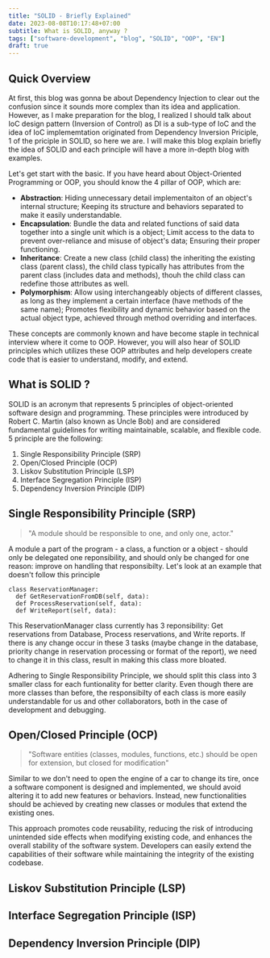 ```yaml
---
title: "SOLID - Briefly Explained"
date: 2023-08-08T10:17:48+07:00
subtitle: What is SOLID, anyway ?
tags: ["software-development", "blog", "SOLID", "OOP", "EN"]
draft: true
---
```


<!--more-->

## Quick Overview

At first, this blog was gonna be about Dependency Injection to clear out the confusion since it sounds more complex than its idea and application. However, as I make preparation for the blog, I realized I should talk about IoC design pattern (Inversion of Control) as DI is a sub-type of IoC and the idea of IoC implememtation originated from Dependency Inversion Priciple, 1 of the priciple in SOLID, so here we are. I will make this blog explain briefly the idea of SOLID and each principle will have a more in-depth blog with examples.

Let's get start with the basic. If you have heard about Object-Oriented Programming or OOP, you should know the 4 pillar of OOP, which are: 
* **Abstraction**: Hiding unnecessary detail implementaiton of an object's internal structure; Keeping its structure and behaviors separated to make it easily understandable.
* **Encapsulation**: Bundle the data and related functions of said data together into a single unit which is a object; Limit access to the data to prevent over-reliance and misuse of object's data; Ensuring their proper functioning.
* **Inheritance**: Create a new class (child class) the inheriting the existing class (parent class), the child class typically has attributes from the parent class (includes data and methods), thouh the child class can redefine those attributes as well.
* **Polymorphism**: Allow using interchangeably objects of different classes, as long as they implement a certain interface (have methods of the same name); Promotes flexibility and dynamic behavior based on the actual object type, achieved through method overriding and interfaces.

These concepts are commonly known and have become staple in technical interview where it come to OOP. However, you will also hear of SOLID principles which utilizes these OOP attributes and help developers create code that is easier to understand, modify, and extend.

## What is SOLID ?

SOLID is an acronym that represents 5 principles of object-oriented software design and programming. These principles were introduced by Robert C. Martin (also known as Uncle Bob) and are considered fundamental guidelines for writing maintainable, scalable, and flexible code. 5 principle are the following:

1. Single Responsibility Principle (SRP)
2. Open/Closed Principle (OCP)
3. Liskov Substitution Principle (LSP)
4. Interface Segregation Principle (ISP)
5. Dependency Inversion Principle (DIP)

## Single Responsibility Principle (SRP)

> "A module should be responsible to one, and only one, actor."

A module a part of the program - a class, a function or a object - should only be delegated one reponsibility, and should only be changed for one reason: improve on handling that responsibilty. Let's look at an example that doesn't follow this principle

```
class ReservationManager:
  def GetReservationFromDB(self, data):
  def ProcessReservation(self, data):
  def WriteReport(self, data):
```

This ReservationManager class currently has 3 reponsibility: Get reservations from Database, Process reservations, and Write reports. If there is any change occur in these 3 tasks (maybe change in the database, priority change in reservation processing or format of the report), we need to change it in this class, result in making this class more bloated.

Adhering to Single Responsibility Principle, we should split this class into 3 smaller class for each funtionality for better clarity. Even though there are more classes than before, the responsibilty of each class is more easily understandable for us and other collaborators, both in the case of development and debugging.

## Open/Closed Principle (OCP)

> "Software entities (classes, modules, functions, etc.) should be open for extension, but closed for modification"

Similar to we don't need to open the engine of a car to change its tire, once a software component is designed and implemented, we should avoid altering it to add new features or behaviors. Instead, new functionalities should be achieved by creating new classes or modules that extend the existing ones.

This approach promotes code reusability, reducing the risk of introducing unintended side effects when modifying existing code, and enhances the overall stability of the software system. Developers can easily extend the capabilities of their software while maintaining the integrity of the existing codebase.

## Liskov Substitution Principle (LSP)

## Interface Segregation Principle (ISP)

## Dependency Inversion Principle (DIP)


